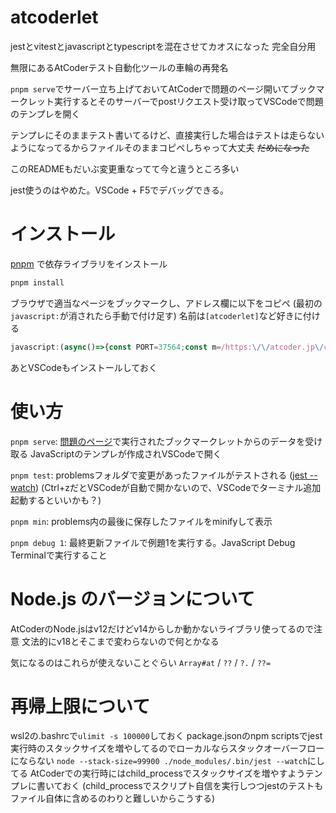 # atcoderlet

jestとvitestとjavascriptとtypescriptを混在させてカオスになった
完全自分用

無限にあるAtCoderテスト自動化ツールの車輪の再発名

`pnpm serve`でサーバー立ち上げておいてAtCoderで問題のページ開いてブックマークレット実行するとそのサーバーでpostリクエスト受け取ってVSCodeで問題のテンプレを開く

テンプレにそのままテスト書いてるけど、直接実行した場合はテストは走らないようになってるからファイルそのままコピペしちゃって大丈夫 ~~だめになった~~ 

このREADMEもだいぶ変更重なってて今と違うところ多い

jest使うのはやめた。VSCode + F5でデバッグできる。

# インストール

[pnpm](https://pnpm.io/ja/installation) で依存ライブラリをインストール

```sh
pnpm install
```

ブラウザで適当なページをブックマークし、アドレス欄に以下をコピペ (最初の`javascript:`が消されたら手動で付け足す)
名前は`[atcoderlet]`など好きに付ける

```js
javascript:(async()=>{const PORT=37564;const m=/https:\/\/atcoder.jp\/contests\/([-\w]+)\/tasks\/([-\w]+)/.exec(location.href);if(m){const examples=[];const parent=document.querySelector(".lang-ja")||document;parent.querySelectorAll("[id^=pre-sample], ol.linenums").forEach((e,i)=>{let text;if(e.children.length>0){text=[...e.children].map(c=>c.textContent).join("\n")}else{text=e.textContent}(examples[i/2|0]??=[]).push(text.trim())});const problem={url:m[0],contestId:m[1],problemId:m[2],subject:document.title,examples,timestamp:new Date().toISOString()};await fetch(`http://localhost:${PORT}`,{method:"POST",mode:"no-cors",body:JSON.stringify(problem)}).catch(()=>alert(`\u300Cpnpm serve\u300D\u3057\u3066\u306A\u3044\u304B\u3082\uFF1F`))}else{alert("AtCoder\u306E\u554F\u984C\u30DA\u30FC\u30B8\u3067\u4F7F\u3063\u3066\u306D")}})();
```

あとVSCodeもインストールしておく

# 使い方

`pnpm serve`: [問題のページ](https://atcoder.jp/contests/practice/tasks/practice_1)で実行されたブックマークレットからのデータを受け取る
JavaScriptのテンプレが作成されVSCodeで開く

`pnpm test`: problemsフォルダで変更があったファイルがテストされる ([jest --watch](https://jestjs.io/ja/docs/cli#:~:text=name%2Dof%2Dspec-,%E3%82%A6%E3%82%A9%E3%83%83%E3%83%81%E3%83%A2%E3%83%BC%E3%83%89%E3%81%A7%E5%AE%9F%E8%A1%8C%E3%81%99%E3%82%8B%3A,-jest%20%2D%2Dwatch%20%23%20%E3%83%87%E3%83%95%E3%82%A9%E3%83%AB%E3%83%88))
(Ctrl+zだとVSCodeが自動で開かないので、VSCodeでターミナル追加起動するといいかも？)

`pnpm min`: problems内の最後に保存したファイルをminifyして表示

`pnpm debug 1`: 最終更新ファイルで例題1を実行する。JavaScript Debug Terminalで実行すること

# Node.js のバージョンについて

AtCoderのNode.jsはv12だけどv14からしか動かないライブラリ使ってるので注意
文法的にv18とそこまで変わらないので何とかなる

気になるのはこれらが使えないことぐらい
`Array#at` / `??` / `?.` / `??=`

# 再帰上限について

wsl2の.bashrcで`ulimit -s 100000`しておく
package.jsonのnpm scriptsでjest実行時のスタックサイズを増やしてるのでローカルならスタックオーバーフローにならない
`node --stack-size=99900 ./node_modules/.bin/jest --watch`にしてる
AtCoderでの実行時にはchild_processでスタックサイズを増やすようテンプレに書いておく
(child_processでスクリプト自信を実行しつつjestのテストもファイル自体に含めるのわりと難しいからこうする)